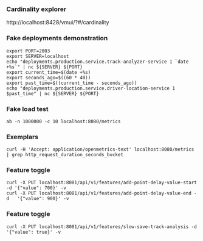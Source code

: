 ### Cardinality explorer

http://localhost:8428/vmui/?#/cardinality

### Fake deployments demonstration
```shell
export PORT=2003
export SERVER=localhost
echo "deployments.production.service.track-analyzer-service 1 `date +%s`" | nc ${SERVER} ${PORT}
export current_time=$(date +%s)
export seconds_ago=$((60 * 40))
export past_time=$((current_time - seconds_ago))
echo "deployments.production.service.driver-location-service 1 $past_time" | nc ${SERVER} ${PORT}
```

### Fake load test
```shell
ab -n 1000000 -c 10 localhost:8080/metrics

```

### Exemplars
```shell
curl -H 'Accept: application/openmetrics-text' localhost:8080/metrics | grep http_request_duration_seconds_bucket

```

### Feature toggle
```shell
curl -X PUT localhost:8081/api/v1/features/add-point-delay-value-start -d '{"value": 700}' -v
curl -X PUT localhost:8081/api/v1/features/add-point-delay-value-end -d   '{"value": 900}' -v
```


### Feature toggle

```shell
curl -X PUT localhost:8081/api/v1/features/slow-save-track-analysis -d '{"value": true}' -v

```

